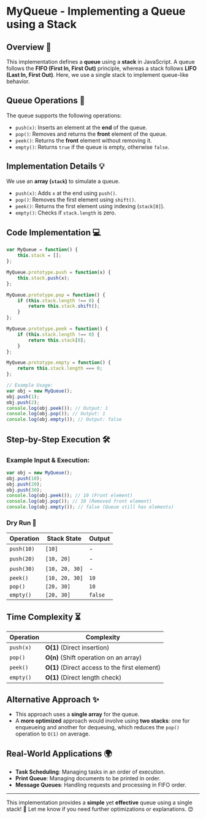 # MyQueue - Implementing a Queue using a Stack

## Overview 🚀
This implementation defines a **queue** using a **stack** in JavaScript. A queue follows the **FIFO (First In, First Out)** principle, whereas a stack follows **LIFO (Last In, First Out)**. Here, we use a single stack to implement queue-like behavior.

## Queue Operations 🔧
The queue supports the following operations:
- `push(x)`: Inserts an element at the **end** of the queue.
- `pop()`: Removes and returns the **front** element of the queue.
- `peek()`: Returns the **front** element without removing it.
- `empty()`: Returns `true` if the queue is empty, otherwise `false`.

## Implementation Details 💡
We use an **array (`stack`)** to simulate a queue.
- `push(x)`: Adds `x` at the end using `push()`.
- `pop()`: Removes the first element using `shift()`.
- `peek()`: Returns the first element using indexing (`stack[0]`).
- `empty()`: Checks if `stack.length` is zero.

## Code Implementation 💻
```javascript
var MyQueue = function() {
    this.stack = [];
};

MyQueue.prototype.push = function(x) {
    this.stack.push(x);
};

MyQueue.prototype.pop = function() {
    if (this.stack.length !== 0) {
        return this.stack.shift();
    }
};

MyQueue.prototype.peek = function() {
    if (this.stack.length !== 0) {
        return this.stack[0];
    }
};

MyQueue.prototype.empty = function() {
    return this.stack.length === 0;
};

// Example Usage:
var obj = new MyQueue();
obj.push(1);
obj.push(2);
console.log(obj.peek()); // Output: 1
console.log(obj.pop()); // Output: 1
console.log(obj.empty()); // Output: false
```

## Step-by-Step Execution 🛠️
### Example Input & Execution:
```javascript
var obj = new MyQueue();
obj.push(10);
obj.push(20);
obj.push(30);
console.log(obj.peek()); // 10 (Front element)
console.log(obj.pop()); // 10 (Removed front element)
console.log(obj.empty()); // false (Queue still has elements)
```

### Dry Run 📜
| Operation      | Stack State      | Output |
|---------------|-----------------|--------|
| `push(10)`    | `[10]`           | -      |
| `push(20)`    | `[10, 20]`       | -      |
| `push(30)`    | `[10, 20, 30]`   | -      |
| `peek()`      | `[10, 20, 30]`   | `10`   |
| `pop()`       | `[20, 30]`       | `10`   |
| `empty()`     | `[20, 30]`       | `false` |

## Time Complexity ⏳
| Operation | Complexity |
|-----------|------------|
| `push(x)` | **O(1)** (Direct insertion) |
| `pop()`   | **O(n)** (Shift operation on an array) |
| `peek()`  | **O(1)** (Direct access to the first element) |
| `empty()` | **O(1)** (Direct length check) |

## Alternative Approach ✨
- This approach uses a **single array** for the queue.
- A **more optimized** approach would involve using **two stacks**: one for enqueueing and another for dequeuing, which reduces the `pop()` operation to `O(1)` on average.

## Real-World Applications 🌍
- **Task Scheduling**: Managing tasks in an order of execution.
- **Print Queue**: Managing documents to be printed in order.
- **Message Queues**: Handling requests and processing in FIFO order.

---
This implementation provides a **simple** yet **effective** queue using a single stack! 🚀 Let me know if you need further optimizations or explanations. 😊

